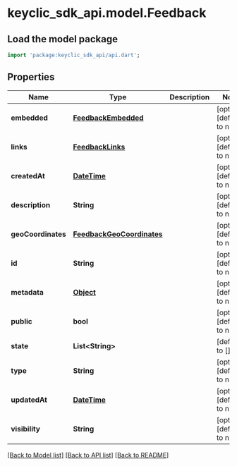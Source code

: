 # keyclic_sdk_api.model.Feedback

## Load the model package
```dart
import 'package:keyclic_sdk_api/api.dart';
```

## Properties
Name | Type | Description | Notes
------------ | ------------- | ------------- | -------------
**embedded** | [**FeedbackEmbedded**](FeedbackEmbedded.md) |  | [optional] [default to null]
**links** | [**FeedbackLinks**](FeedbackLinks.md) |  | [optional] [default to null]
**createdAt** | [**DateTime**](DateTime.md) |  | [optional] [default to null]
**description** | **String** |  | [optional] [default to null]
**geoCoordinates** | [**FeedbackGeoCoordinates**](FeedbackGeoCoordinates.md) |  | [optional] [default to null]
**id** | **String** |  | [optional] [default to null]
**metadata** | [**Object**](Object.md) |  | [optional] [default to null]
**public** | **bool** |  | [optional] [default to null]
**state** | **List&lt;String&gt;** |  | [default to []]
**type** | **String** |  | [optional] [default to null]
**updatedAt** | [**DateTime**](DateTime.md) |  | [optional] [default to null]
**visibility** | **String** |  | [optional] [default to null]

[[Back to Model list]](../README.md#documentation-for-models) [[Back to API list]](../README.md#documentation-for-api-endpoints) [[Back to README]](../README.md)


